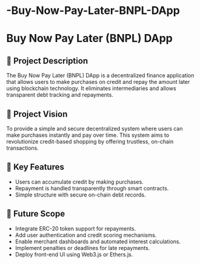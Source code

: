 # -Buy-Now-Pay-Later-BNPL-DApp
# Buy Now Pay Later (BNPL) DApp

## 📝 Project Description
The Buy Now Pay Later (BNPL) DApp is a decentralized finance application that allows users to make purchases on credit and repay the amount later using blockchain technology. It eliminates intermediaries and allows transparent debt tracking and repayments.

## 🎯 Project Vision
To provide a simple and secure decentralized system where users can make purchases instantly and pay over time. This system aims to revolutionize credit-based shopping by offering trustless, on-chain transactions.

## 🚀 Key Features
- Users can accumulate credit by making purchases.
- Repayment is handled transparently through smart contracts.
- Simple structure with secure on-chain debt records.

## 🔮 Future Scope
- Integrate ERC-20 token support for repayments.
- Add user authentication and credit scoring mechanisms.
- Enable merchant dashboards and automated interest calculations.
- Implement penalties or deadlines for late repayments.
- Deploy front-end UI using Web3.js or Ethers.js.

